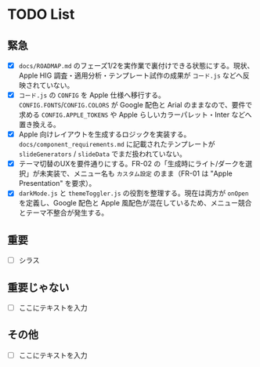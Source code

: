 # TODO List

## 緊急
- [x] `docs/ROADMAP.md` のフェーズ1/2を実作業で裏付けできる状態にする。現状、Apple HIG 調査・適用分析・テンプレート試作の成果が `コード.js` などへ反映されていない。
- [x] `コード.js` の `CONFIG` を Apple 仕様へ移行する。`CONFIG.FONTS`/`CONFIG.COLORS` が Google 配色と Arial のままなので、要件で求める `CONFIG.APPLE_TOKENS` や Apple らしいカラーパレット・Inter などへ置き換える。
- [x] Apple 向けレイアウトを生成するロジックを実装する。`docs/component_requirements.md` に記載されたテンプレートが `slideGenerators` / `slideData` でまだ扱われていない。
- [x] テーマ切替のUXを要件通りにする。FR-02 の「生成時にライト/ダークを選択」が未実装で、メニュー名も `カスタム設定` のまま（FR-01 は "Apple Presentation" を要求）。
- [x] `darkMode.js` と `themeToggler.js` の役割を整理する。現在は両方が `onOpen` を定義し、Google 配色と Apple 風配色が混在しているため、メニュー競合とテーマ不整合が発生する。

## 重要
- [ ] シラス

## 重要じゃない
- [ ] ここにテキストを入力

## その他
- [ ] ここにテキストを入力


